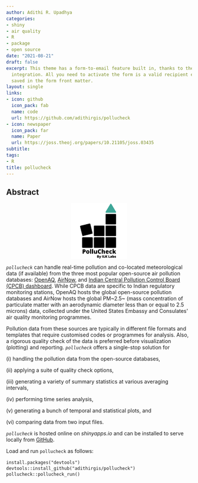 ```yaml
---
author: Adithi R. Upadhya
categories:
- shiny
- air quality
- R
- package
- open source
date: "2021-08-21"
draft: false
excerpt: This theme has a form-to-email feature built in, thanks to the simple Formspree
  integration. All you need to activate the form is a valid recipient email address
  saved in the form front matter.
layout: single
links:
- icon: github
  icon_pack: fab
  name: code
  url: https://github.com/adithirgis/pollucheck
- icon: newspaper
  icon_pack: far
  name: Paper
  url: https://joss.theoj.org/papers/10.21105/joss.03435
subtitle: 
tags:
- R
title: pollucheck
---
```


## Abstract

<img src = "featured-hex.png" alt = "Logo of shiny R package pollucheck with Pollucheck and ILK Labs written on it." width = "30%" style = "display: block; margin: auto;" />

*`pollucheck`* can handle real-time pollution and co-located meteorological data (if available) from the three most popular open-source air pollution databases: [OpenAQ](openaq.org), [AirNow](airnow.gov), and [Indian Central Pollution Control Board (CPCB) dashboard](app.cpcbccr.com). While CPCB data are specific to Indian regulatory monitoring stations, OpenAQ hosts the global open-source pollution databases and AirNow hosts the global PM~2.5~ (mass concentration of particulate matter with an aerodynamic diameter less than or equal to 2.5 microns) data, collected under the United States Embassy and Consulates' air quality monitoring programmes.


Pollution data from these sources are typically in different file formats and templates that require customised codes or programmes for analysis. Also, a rigorous quality check of the data is preferred before visualization (plotting) and reporting. *`pollucheck`* offers a single-stop
solution for

(i) handling the pollution data from the open-source databases,

(ii) applying a suite of quality check options,

(iii) generating a variety of summary statistics at various averaging intervals,

(iv) performing time series analysis,

(v) generating a bunch of temporal and statistical plots, and

(vi) comparing data from two input files.


*`pollucheck`* is hosted online on *shinyapps.io* and can be installed to serve locally from [GitHub](https://github.com/).

Load and run `pollucheck` as follows:

``` {.r}
install.packages("devtools")
devtools::install_github("adithirgis/pollucheck")
pollucheck::pollucheck_run()
```
